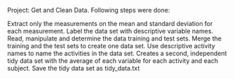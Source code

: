 Project: Get and Clean Data. Following steps were done:

Extract only the measurements on the mean and standard deviation for each measurement.
Label the data set with descriptive variable names.
Read, manipulate and determine the data training and test sets.
Merge the training and the test sets to create one data set.
Use descriptive activity names to name the activities in the data set.
Creates a second, independent tidy data set with the average of each variable for each activity and each subject.
Save the tidy data set as tidy_data.txt
